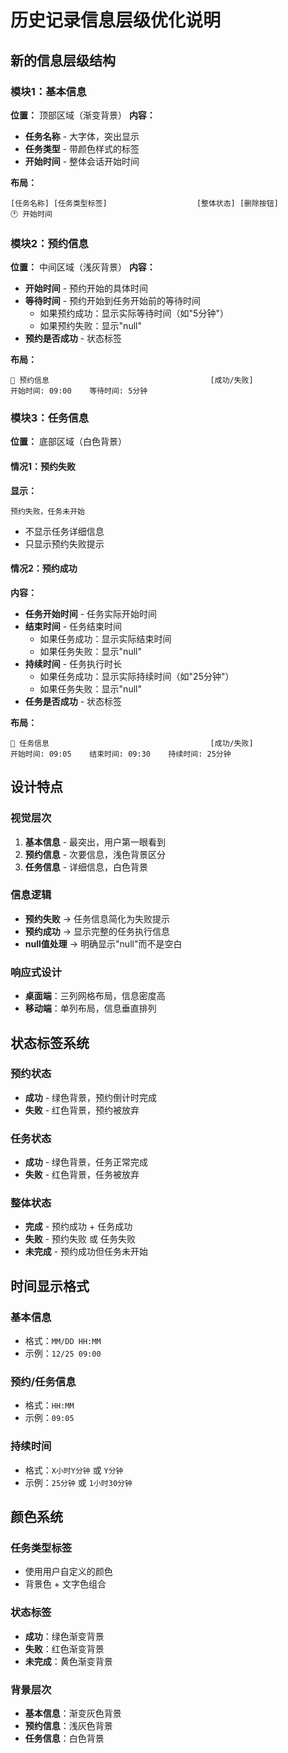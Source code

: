 # 历史记录信息层级优化说明

## 新的信息层级结构

### 模块1：基本信息
**位置：** 顶部区域（渐变背景）
**内容：**
- **任务名称** - 大字体，突出显示
- **任务类型** - 带颜色样式的标签
- **开始时间** - 整体会话开始时间

**布局：**
```
[任务名称] [任务类型标签]                    [整体状态] [删除按钮]
🕐 开始时间
```

### 模块2：预约信息
**位置：** 中间区域（浅灰背景）
**内容：**
- **开始时间** - 预约开始的具体时间
- **等待时间** - 预约开始到任务开始前的等待时间
  - 如果预约成功：显示实际等待时间（如"5分钟"）
  - 如果预约失败：显示"null"
- **预约是否成功** - 状态标签

**布局：**
```
📅 预约信息                                    [成功/失败]
开始时间: 09:00    等待时间: 5分钟
```

### 模块3：任务信息
**位置：** 底部区域（白色背景）

#### 情况1：预约失败
**显示：**
```
预约失败，任务未开始
```
- 不显示任务详细信息
- 只显示预约失败提示

#### 情况2：预约成功
**内容：**
- **任务开始时间** - 任务实际开始时间
- **结束时间** - 任务结束时间
  - 如果任务成功：显示实际结束时间
  - 如果任务失败：显示"null"
- **持续时间** - 任务执行时长
  - 如果任务成功：显示实际持续时间（如"25分钟"）
  - 如果任务失败：显示"null"
- **任务是否成功** - 状态标签

**布局：**
```
🎯 任务信息                                    [成功/失败]
开始时间: 09:05    结束时间: 09:30    持续时间: 25分钟
```

## 设计特点

### 视觉层次
1. **基本信息** - 最突出，用户第一眼看到
2. **预约信息** - 次要信息，浅色背景区分
3. **任务信息** - 详细信息，白色背景

### 信息逻辑
- **预约失败** → 任务信息简化为失败提示
- **预约成功** → 显示完整的任务执行信息
- **null值处理** → 明确显示"null"而不是空白

### 响应式设计
- **桌面端**：三列网格布局，信息密度高
- **移动端**：单列布局，信息垂直排列

## 状态标签系统

### 预约状态
- **成功** - 绿色背景，预约倒计时完成
- **失败** - 红色背景，预约被放弃

### 任务状态
- **成功** - 绿色背景，任务正常完成
- **失败** - 红色背景，任务被放弃

### 整体状态
- **完成** - 预约成功 + 任务成功
- **失败** - 预约失败 或 任务失败
- **未完成** - 预约成功但任务未开始

## 时间显示格式

### 基本信息
- 格式：`MM/DD HH:MM`
- 示例：`12/25 09:00`

### 预约/任务信息
- 格式：`HH:MM`
- 示例：`09:05`

### 持续时间
- 格式：`X小时Y分钟` 或 `Y分钟`
- 示例：`25分钟` 或 `1小时30分钟`

## 颜色系统

### 任务类型标签
- 使用用户自定义的颜色
- 背景色 + 文字色组合

### 状态标签
- **成功**：绿色渐变背景
- **失败**：红色渐变背景
- **未完成**：黄色渐变背景

### 背景层次
- **基本信息**：渐变灰色背景
- **预约信息**：浅灰色背景
- **任务信息**：白色背景
